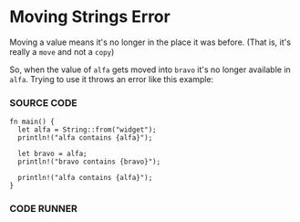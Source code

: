 # Moving Strings Error

Moving a value means it's no longer in the place
it was before. (That is, it's really a `move` and
not a `copy`)

So, when the value of `alfa` gets moved into
`bravo` it's no longer available in `alfa`. Trying
to use it throws an error like this example:

### SOURCE CODE

```rust, noplayground, EXAMPLE1
fn main() {
  let alfa = String::from("widget");
  println!("alfa contains {alfa}");

  let bravo = alfa;
  println!("bravo contains {bravo}");

  println!("alfa contains {alfa}");
}
```

### CODE RUNNER

```rust, editable, CODE1

```
